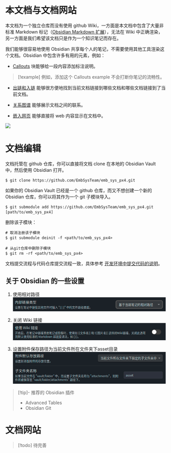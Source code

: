 # 本文档与文档网站

本文档为一个独立仓库而没有使用 github Wiki，一方面是本文档中包含了大量非标准 Markdown 标记（[Obsidian Markdown 扩展](https://help.obsidian.md/Home)），无法在 Wiki 中正确渲染，另一方面是我们希望该文档只是作为一个知识笔记而存在。

我们能够很容易地使用 Obsidian 共享每个人的笔记，不需要使用其他工具渲染这个文档。Obsidian 中包含许多有用的元素，例如：

- [Callouts](https://help.obsidian.md/Editing+and+formatting/Callouts) 块能够给一段内容添加标注说明。

> [!example] 
> 例如，添加这个 Callouts example 不会打断你笔记的流畅性。

- [出链和入链](https://help.obsidian.md/Linking+notes+and+files/Internal+links) 能够很方便地找到当前文档链接到哪些文档和哪些文档链接到了当前文档。

- [关系图谱](https://help.obsidian.md/Plugins/Graph+view) 能够展示文档之间的联系。

- [嵌入网页](https://help.obsidian.md/Editing+and+formatting/Embedding+web+pages) 能够直接将 web 内容显示在文档中。

![](https://www.youtube.com/watch?v=NnTvZWp5Q7o)

# 文档编辑

文档托管在 github 仓库，你可以直接将文档 clone 在本地的 Obsidian Vault 中，然后使用 Obsidian 打开。

```shell
$ git clone https://github.com/EmbSysTeam/emb_sys_px4.git
```

如果你的 Obsidian Vault 已经是一个 github 仓库，而又不想创建一个新的 Obsidian 仓库，你可以将其作为一个 git 子模块导入。

```shell
$ git submodule add https://github.com/EmbSysTeam/emb_sys_px4.git [path/to/emb_sys_px4]
```

删除该子模块：

```shell
# 取消注册该子模块
$ git submodule deinit -f <path/to/emb_sys_px4>

# 从git仓库中删除子模块
$ git rm -rf <path/to/emb_sys_px4>
```

文档提交流程与代码仓库提交流程一致，具体参考 [开发环境中提交代码的说明](开发环境.md#提交代码)。

## 关于 Obsidian 的一些设置

1. 使用相对路径
	![|500](asset/Pasted%20image%2020230701151543.png)

2. 关闭 Wiki 链接
	![|500](asset/Pasted%20image%2020230701151811.png)

3. 设置附件保存路径为当前文件所在文件夹下asset目录
	![ | 500](asset/Pasted%20image%2020230701151936.png)

> [!tip]- 推荐的 Obsidian 插件
> - Advanced Tables
> - Obsidian Git

# 文档网站

> [!todo] 待完善

